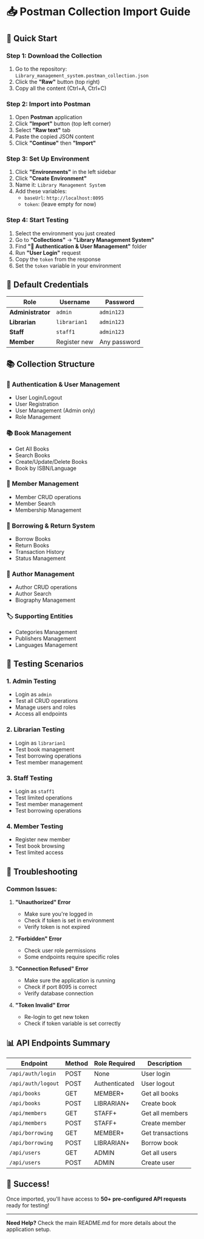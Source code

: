 # 📥 Postman Collection Import Guide

## 🚀 Quick Start

### Step 1: Download the Collection
1. Go to the repository: `Library_management_system.postman_collection.json`
2. Click the **"Raw"** button (top right)
3. Copy all the content (Ctrl+A, Ctrl+C)

### Step 2: Import into Postman
1. Open **Postman** application
2. Click **"Import"** button (top left corner)
3. Select **"Raw text"** tab
4. Paste the copied JSON content
5. Click **"Continue"** then **"Import"**

### Step 3: Set Up Environment
1. Click **"Environments"** in the left sidebar
2. Click **"Create Environment"**
3. Name it: `Library Management System`
4. Add these variables:
   - `baseUrl`: `http://localhost:8095`
   - `token`: (leave empty for now)

### Step 4: Start Testing
1. Select the environment you just created
2. Go to **"Collections"** → **"Library Management System"**
3. Find **"🔐 Authentication & User Management"** folder
4. Run **"User Login"** request
5. Copy the `token` from the response
6. Set the `token` variable in your environment

## 🔑 Default Credentials

| Role | Username | Password |
|------|----------|----------|
| **Administrator** | `admin` | `admin123` |
| **Librarian** | `librarian1` | `admin123` |
| **Staff** | `staff1` | `admin123` |
| **Member** | Register new | Any password |

## 📚 Collection Structure

### 🔐 Authentication & User Management
- User Login/Logout
- User Registration
- User Management (Admin only)
- Role Management

### 📚 Book Management
- Get All Books
- Search Books
- Create/Update/Delete Books
- Book by ISBN/Language

### 👥 Member Management
- Member CRUD operations
- Member Search
- Membership Management

### 📖 Borrowing & Return System
- Borrow Books
- Return Books
- Transaction History
- Status Management

### 📝 Author Management
- Author CRUD operations
- Author Search
- Biography Management

### 🏷️ Supporting Entities
- Categories Management
- Publishers Management
- Languages Management

## 🎯 Testing Scenarios

### 1. **Admin Testing**
- Login as `admin`
- Test all CRUD operations
- Manage users and roles
- Access all endpoints

### 2. **Librarian Testing**
- Login as `librarian1`
- Test book management
- Test borrowing operations
- Test member management

### 3. **Staff Testing**
- Login as `staff1`
- Test limited operations
- Test member management
- Test borrowing operations

### 4. **Member Testing**
- Register new member
- Test book browsing
- Test limited access

## 🔧 Troubleshooting

### Common Issues:

1. **"Unauthorized" Error**
   - Make sure you're logged in
   - Check if token is set in environment
   - Verify token is not expired

2. **"Forbidden" Error**
   - Check user role permissions
   - Some endpoints require specific roles

3. **"Connection Refused" Error**
   - Make sure the application is running
   - Check if port 8095 is correct
   - Verify database connection

4. **"Token Invalid" Error**
   - Re-login to get new token
   - Check if token variable is set correctly

## 📊 API Endpoints Summary

| Endpoint | Method | Role Required | Description |
|----------|--------|---------------|-------------|
| `/api/auth/login` | POST | None | User login |
| `/api/auth/logout` | POST | Authenticated | User logout |
| `/api/books` | GET | MEMBER+ | Get all books |
| `/api/books` | POST | LIBRARIAN+ | Create book |
| `/api/members` | GET | STAFF+ | Get all members |
| `/api/members` | POST | STAFF+ | Create member |
| `/api/borrowing` | GET | MEMBER+ | Get transactions |
| `/api/borrowing` | POST | LIBRARIAN+ | Borrow book |
| `/api/users` | GET | ADMIN | Get all users |
| `/api/users` | POST | ADMIN | Create user |

## 🎉 Success!

Once imported, you'll have access to **50+ pre-configured API requests** ready for testing!

---

**Need Help?** Check the main README.md for more details about the application setup.